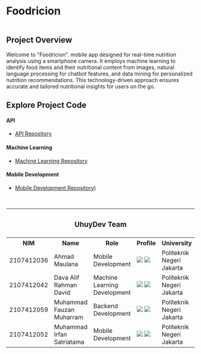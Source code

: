 # Foodricion

<div align="center">
  <img height="" src=""  />
</div>

## Project Overview

Welcome to "Foodricion". mobile app designed for real-time nutrition analysis using a smartphone camera. It employs machine learning to identify food items and their nutritional content from images, natural language processing for chatbot features, and data mining for personalized nutrition recommendations. This technology-driven approach ensures accurate and tailored nutritional insights for users on the go.
<br>
## Explore Project Code

#### API
- [API Repository](https://github.com/UhuyDev/foodricion-API)

#### Machine Learning
- [Machine Learning Repository](https://github.com/UhuyDev/Foodricion-ML)

#### Mobile Development
- [Mobile Development Repository](https://github.com/UhuyDev/foodricion-mobile))

<br>

  <table align="center">
    <tr>
     <th colspan="5">
    <h3 align="center">UhuyDev Team</h3>
  </th>
</tr>
      <th>NIM</th>
      <th>Name</th>
      <th>Role</th>
      <th>Profile</th>
      <th>University</th>
    </tr>
    <tr>
      <td>2107412036</td>
      <td>Ahmad Maulana</td>
      <td>Mobile Development</td>
      <td>
        <a href="https://www.linkedin.com/in/Ahmad Maulana/"><img src="https://img.shields.io/badge/linkedin-%230077B5.svg?style=for-the-badge&logo=linkedin&logoColor=white"></a>
        <a href="https://github.com/Lanzkuy"><img src="https://img.shields.io/badge/github-121013?style=for-the-badge&logo=github&logoColor=white"></a>
      </td>
      <td>Politeknik Negeri Jakarta</td>
    </tr>
    <tr>
      <td>2107412042</td>
      <td>Dava Alif Rahman David</td>
      <td>Machine Learning Development</td>
      <td>
        <a href="https://www.linkedin.com/in/dava-ard"><img src="https://img.shields.io/badge/linkedin-%230077B5.svg?style=for-the-badge&logo=linkedin&logoColor=white"></a>
        <a href="https://github.com/dvaled"><img src="https://img.shields.io/badge/github-121013?style=for-the-badge&logo=github&logoColor=white"></a>
      </td>
      <td>Politeknik Negeri Jakarta</td>
    </tr>
    <tr>
      <td>2107412059</td>
      <td>Muhammad Fauzan Muharram</td>
      <td>Backend Development</td>
      <td>
        <a href="https://www.linkedin.com/in/fauzanmhr"><img src="https://img.shields.io/badge/linkedin-%230077B5.svg?style=for-the-badge&logo=linkedin&logoColor=white"></a>
        <a href="https://github.com/Fauzanmhr"><img src="https://img.shields.io/badge/github-121013?style=for-the-badge&logo=github&logoColor=white"></a>
      </td>
      <td>Politeknik Negeri Jakarta</td>
    </tr>
    <tr>
      <td>2107412052</td>
      <td>Muhammad Irfan Satriatama</td>
      <td>Mobile Development</td>
      <td>
        <a href="https://www.linkedin.com/in/muhammad-irfan-satriatama"><img src="https://img.shields.io/badge/linkedin-%230077B5.svg?style=for-the-badge&logo=linkedin&logoColor=white"></a>
        <a href="https://github.com/Irfansatriatama"><img src="https://img.shields.io/badge/github-121013?style=for-the-badge&logo=github&logoColor=white"></a>
      </td>
      <td>Politeknik Negeri Jakarta</td>
    </tr>
  </table>
</div>
